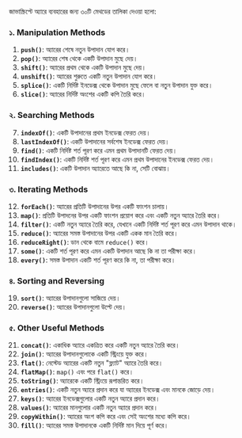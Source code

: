 
জাভাস্ক্রিপ্টে অ্যারে ব্যবহারের জন্য ৩০টি মেথডের তালিকা দেওয়া হলো:

### ১. Manipulation Methods
1. **`push()`**: অ্যারের শেষে নতুন উপাদান যোগ করে।
2. **`pop()`**: অ্যারের শেষ থেকে একটি উপাদান মুছে দেয়।
3. **`shift()`**: অ্যারের প্রথম থেকে একটি উপাদান মুছে দেয়।
4. **`unshift()`**: অ্যারের শুরুতে একটি নতুন উপাদান যোগ করে।
5. **`splice()`**: একটি নির্দিষ্ট ইনডেক্স থেকে উপাদান মুছে ফেলে বা নতুন উপাদান যুক্ত করে।
6. **`slice()`**: অ্যারের নির্দিষ্ট অংশের একটি কপি তৈরি করে।

### ২. Searching Methods
7. **`indexOf()`**: একটি উপাদানের প্রথম ইনডেক্স ফেরত দেয়।
8. **`lastIndexOf()`**: একটি উপাদানের সর্বশেষ ইনডেক্স ফেরত দেয়।
9. **`find()`**: একটি নির্দিষ্ট শর্ত পূরণ করে এমন প্রথম উপাদানটি ফেরত দেয়।
10. **`findIndex()`**: একটি নির্দিষ্ট শর্ত পূরণ করে এমন প্রথম উপাদানের ইনডেক্স ফেরত দেয়।
11. **`includes()`**: একটি উপাদান অ্যারেতে আছে কি না, সেটি বোঝায়।

### ৩. Iterating Methods
12. **`forEach()`**: অ্যারের প্রতিটি উপাদানের উপর একটি ফাংশন চালায়।
13. **`map()`**: প্রতিটি উপাদনের উপর একটি ফাংশন প্রয়োগ করে এবং একটি নতুন অ্যারে তৈরি করে।
14. **`filter()`**: একটি নতুন অ্যারে তৈরি করে, যেখানে একটি নির্দিষ্ট শর্ত পূরণ করে এমন উপাদান থাকে।
15. **`reduce()`**: অ্যারের সমস্ত উপাদানের উপর একটি একক মান তৈরি করে।
16. **`reduceRight()`**: ডান থেকে বামে `reduce()` করে।
17. **`some()`**: একটি শর্ত পূরণ করে এমন একটি উপাদান আছে কি না তা পরীক্ষা করে।
18. **`every()`**: সমস্ত উপাদান একটি শর্ত পূরণ করে কি না, তা পরীক্ষা করে।

### ৪. Sorting and Reversing
19. **`sort()`**: অ্যারের উপাদানগুলো সাজিয়ে দেয়।
20. **`reverse()`**: অ্যারের উপাদানগুলো উল্টে দেয়।

### ৫. Other Useful Methods
21. **`concat()`**: একাধিক অ্যারে একত্রিত করে একটি নতুন অ্যারে তৈরি করে।
22. **`join()`**: অ্যারের উপাদানগুলোকে একটি স্ট্রিংয়ে যুক্ত করে।
23. **`flat()`**: নেস্টেড অ্যারের একটি নতুন "ফ্ল্যাট" অ্যারে তৈরি করে।
24. **`flatMap()`**: `map()` এবং পরে `flat()` করে।
25. **`toString()`**: অ্যারেকে একটি স্ট্রিংয়ে রূপান্তরিত করে।
26. **`entries()`**: একটি নতুন অ্যারে প্রদান করে যা অ্যারের ইনডেক্স এবং মানকে জোড়ে দেয়।
27. **`keys()`**: অ্যারের ইনডেক্সগুলোর একটি নতুন অ্যারে প্রদান করে।
28. **`values()`**: অ্যারের মানগুলোর একটি নতুন অ্যারে প্রদান করে।
29. **`copyWithin()`**: অ্যারের অংশ কপি করে এবং সেই অংশের মধ্যে কপি করে।
30. **`fill()`**: অ্যারের সমস্ত উপাদানকে একটি নির্দিষ্ট মান দিয়ে পূর্ণ করে।